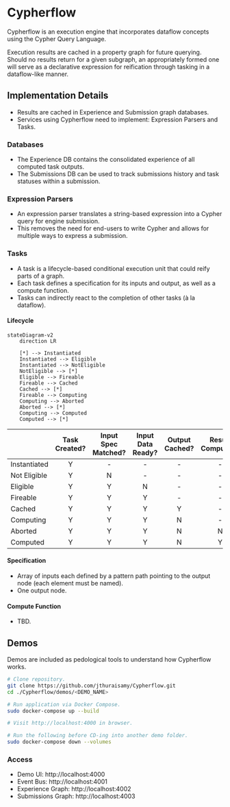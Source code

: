 # Cypherflow

Cypherflow is an execution engine that incorporates dataflow concepts using the Cypher Query Language.

Execution results are cached in a property graph for future querying. Should no results return for a given subgraph, an appropriately formed one will serve as a declarative expression for reification through tasking in a dataflow-like manner.

## Implementation Details

- Results are cached in Experience and Submission graph databases.
- Services using Cypherflow need to implement: Expression Parsers and Tasks.

### Databases

- The Experience DB contains the consolidated experience of all computed task outputs.
- The Submissions DB can be used to track submissions history and task statuses within a submission.

### Expression Parsers

- An expression parser translates a string-based expression into a Cypher query for engine submission.
- This removes the need for end-users to write Cypher and allows for multiple ways to express a submission.

### Tasks

- A task is a lifecycle-based conditional execution unit that could reify parts of a graph.
- Each task defines a specification for its inputs and output, as well as a compute function.
- Tasks can indirectly react to the completion of other tasks (à la dataflow).

#### Lifecycle

```mermaid
stateDiagram-v2
    direction LR
    
    [*] --> Instantiated
    Instantiated --> Eligible
    Instantiated --> NotEligible
    NotEligible --> [*]
    Eligible --> Fireable
    Fireable --> Cached
    Cached --> [*]
    Fireable --> Computing
    Computing --> Aborted
    Aborted --> [*]
    Computing --> Computed
    Computed --> [*]
```

|              | Task Created? | Input Spec Matched? | Input Data Ready? | Output Cached? | Result Computed? |
|:-------------|:-------------:|:-------------------:|:-----------------:|:--------------:|:----------------:|
| Instantiated |       Y       |          -          |         -         |       -        |        -         |
| Not Eligible |       Y       |          N          |         -         |       -        |        -         |
| Eligible     |       Y       |          Y          |         N         |       -        |        -         |
| Fireable     |       Y       |          Y          |         Y         |       -        |        -         |
| Cached       |       Y       |          Y          |         Y         |       Y        |        -         |
| Computing    |       Y       |          Y          |         Y         |       N        |        -         |
| Aborted      |       Y       |          Y          |         Y         |       N        |        N         |
| Computed     |       Y       |          Y          |         Y         |       N        |        Y         |

#### Specification

- Array of inputs each defined by a pattern path pointing to the output node (each element must be named). 
- One output node.

#### Compute Function

- TBD.

## Demos

Demos are included as pedological tools to understand how Cypherflow works.

```sh
# Clone repository.
git clone https://github.com/jthuraisamy/Cypherflow.git
cd ./Cypherflow/demos/<DEMO_NAME>

# Run application via Docker Compose.
sudo docker-compose up --build

# Visit http://localhost:4000 in browser.

# Run the following before CD-ing into another demo folder.
sudo docker-compose down --volumes
```

### Access

- Demo UI: http://localhost:4000
- Event Bus: http://localhost:4001
- Experience Graph: http://localhost:4002
- Submissions Graph: http://localhost:4003
